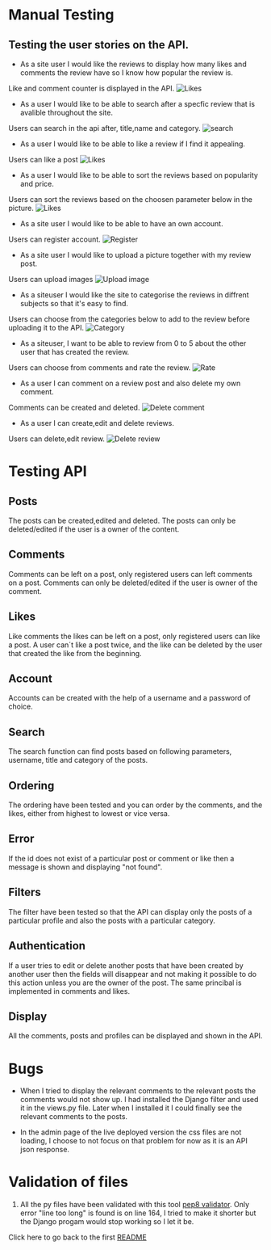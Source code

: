 # Manual Testing
## Testing the user stories on the API.

* As a site user I would like the reviews to display how many likes and comments the review have so I know how popular the review is.

Like and comment counter is displayed in the API.
![Likes](docs/testing/testing-1.png)



* As a user I would like to be able to search after a specfic review that is avalible throughout the site.

Users can search in the api after, title,name and category.
![search](docs/testing/testing-2.png)


* As a user I would like to be able to like a review if I find it appealing.

Users can like a post
![Likes](docs/testing/testing-3.png)


* As a user I would like to be able to sort the reviews based on popularity and price.

Users can sort the reviews based on the choosen parameter below in the picture.
![Likes](docs/testing/testing-4.png)


* As a site user I would like to be able to have an own account.

Users can register account.
![Register](docs/testing/testing-5.png)

* As a site user I would like to upload a picture together with my review post.

Users can upload images
![Upload image](docs/testing/testing-6.png)

* As a siteuser I would like the site to categorise the reviews in diffrent subjects so that it's easy to find.

Users can choose from the categories below to add to the review before uploading it to the API.
![Category](docs/testing/testing-7.png)


* As a siteuser, I want to be able to review from 0 to 5 about the other user that has created the review.

Users can choose from comments and rate the review.
![Rate](docs/testing/testing-8.png)


* As a user I can comment on a review post and also delete my own comment.

Comments can be created and deleted.
![Delete comment](docs/testing/testing-9.png)


* As a user I can create,edit and delete reviews.

Users can delete,edit review.
![Delete review](docs/testing/testing-10.png)

# Testing API

## Posts
The posts can be created,edited and deleted. The posts can only be deleted/edited if the user is a owner of the content.

## Comments
Comments can be left on a post, only registered users can left comments on a post. Comments can only be deleted/edited if the user is owner of the comment.

## Likes
Like comments the likes can be left on a post, only registered users can like a post. A user can´t like a post twice, and the like can be deleted by the user that created the like from the beginning.

## Account
Accounts can be created with the help of a username and a password of choice.

## Search
The search function can find posts based on following parameters, username, title and category of the posts.

## Ordering
The ordering have been tested and you can order by the comments, and the likes, either from highest to lowest or vice versa.

## Error
If the id does not exist of a particular post or comment or like then a message is shown and displaying "not found".

## Filters
The filter have been tested so that the API can display only the posts of a particular profile and also the posts with a particular category.

## Authentication
If a user tries to edit or delete another posts that have been created by another user then the fields will disappear and not making it possible to do this action unless you are the owner of the post. The same princibal is implemented in comments and likes.

## Display
All the comments, posts and profiles can be displayed and shown in the API.



# Bugs
* When I tried to display the relevant comments to the relevant posts the comments would not show up. I had installed the Django filter and used it in the views.py file. Later when I installed it I could finally see the relevant comments to the posts.

* In the admin page of the live deployed version the css files are not loading, I choose to not focus on that problem for now as it is an API json response.


# Validation of files

1. All the py files have been validated with this tool [pep8 validator](http://pep8online.com/). Only error "line too long" is found is on line 164, I tried to make it shorter but the Django progam would stop working so I let it be.

Click here to go back to the first [README](https://github.com/rebahama/social-reviewer-backend/blob/main/README.md)
